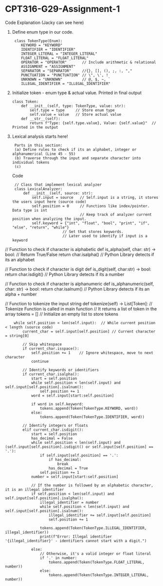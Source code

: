 # CPT316-G29-Assignment-1

Code Explanation (Jacky can see here)

1. Define enum type in our code.

        class TokenType(Enum):
           KEYWORD = "KEYWORD"
           IDENTIFIER = "IDENTIFIER"
           INTEGER_LITERAL = "INTEGER_LITERAL"
           FLOAT_LITERAL = "FLOAT_LITERAL"
           OPERATOR = "OPERATOR"       // Include arithmetic & relational
           ASSIGNMENT = "ASSIGNMENT"
           SEPARATOR = "SEPARATOR"     //{}, [], (), ;, :, ","
           PUNCTUATION = "PUNCTUATION" // \", \', !
           UNKNOWN = "UNKNOWN"         // @, $, ~, `
           ILLEGAL_IDENTIFIER = "ILLEGAL_IDENTIFIER"

2. Initialize token - enum type & actual value. Printed in final output
   
       class Token:
           def __init__(self, type: TokenType, value: str):
               self.type = type     // Store enum type
               self.value = value   // Store actual value
           def __str__(self):
               return f"Type: {self.type.value}, Value: {self.value}"  // Printed in the output  

4. Lexical analysis starts here! 

        Parts in this section:
        (a) Define rules to check if its an alphabet, integer or alphanumerical (Line 45 - 55)
        (b) Traverse through the input and separate character into individual tokens
        (c)  



   Code

        // Class that implement lexical analyzer
        class LexicalAnalyzer:
            def __init__(self, source: str):
                self.input = source   // Self.input is a string, it stores the users input here (source code)
                self.position = 0     // Functions like index/pointer. Data type is int
                                      // Keep track of analyzer current position when analyzing the input. 
                self.keyword = {"int", "float", "bool", "print", "if", "else", "return", "while"}
                              // Set that stores keywords.
                              // Later used to identify if input is a keyword

  // Function to check if character is alphabetic
    def is_alpha(self, char: str) -> bool:   // Returm True/False
        return char.isalpha()                // Python Library detects if its an alphabet
    
  // Function to check if character is digit
    def is_digit(self, char:str) -> bool:
        return char.isdigit()                // Python Library detects if its a number
    
  // Function to check if character is alphanumeric
    def is_alphanumeric(self, char: str) -> bool:
        return char.isalnum()                // Python Library detects if its an alpha + number

  // Function to tokenize the input string
    def tokenize(self) -> List[Token]:  // Tokenize Function is called in main function 
                                      // It returns a list of token in the array
        tokens = []                   // Initialize an empty list to store tokens

        while self.position < len(self.input):  // While current position < length (source code)
            current_char = self.input[self.position] // Current character = string[0]

            // Skip whitespace
            if current_char.isspace():
                self.position += 1    // Ignore whitespace, move to next character
                continue
            
            // Identify keywords or identifiers
            if current_char.isalpha():
                start = self.position  
                while self.position < len(self.input) and self.input[self.position].isalnum():
                    self.position += 1
                word = self.input[start:self.position]

                if word in self.keyword:
                    tokens.append(Token(TokenType.KEYWORD, word))
                else:
                    tokens.append(Token(TokenType.IDENTIFIER, word))
            
            // Identify integers or floats
            elif current_char.isdigit():
                start = self.position
                has_decimal = False
                while self.position < len(self.input) and (self.input[self.position].isdigit() or self.input[self.position] == '.'):
                    if self.input[self.position] == '.':
                        if has_decimal:
                            break
                        has_decimal = True
                    self.position += 1
                number = self.input[start:self.position]

                // If the number is followed by an alphabetic character, it is an illegal identifier
                if self.position < len(self.input) and self.input[self.position].isalpha():
                    illegal_identifier = number
                    while self.position < len(self.input) and self.input[self.position].isalnum():
                        illegal_identifier += self.input[self.position]
                        self.position += 1

                    tokens.append(Token(TokenType.ILLEGAL_IDENTIFIER, illegal_identifier))
                    print(f"Error: Illegal identifier '{illegal_identifier}' - identifiers cannot start with a digit.")
                    
                else:
                    // Otherwise, it's a valid integer or float literal
                    if '.' in number:
                        tokens.append(Token(TokenType.FLOAT_LITERAL, number))
                    else:
                        tokens.append(Token(TokenType.INTEGER_LITERAL, number))

